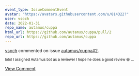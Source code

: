 ```yaml
---
event_type: IssueCommentEvent
avatar: "https://avatars.githubusercontent.com/u/814322?"
user: vsoch
date: 2022-01-31
repo_name: autamus/cuppa
html_url: https://github.com/autamus/cuppa/pull/2
repo_url: https://github.com/autamus/cuppa
---
```


<a href='https://github.com/vsoch' target='_blank'>vsoch</a> commented on issue <a href='https://github.com/autamus/cuppa/pull/2' target='_blank'>autamus/cuppa#2</a>.

<small>lolol I assigned Autamus bot as a reviewer I hope he does a good review :laughing: ...</small>

<a href='https://github.com/autamus/cuppa/pull/2' target='_blank'>View Comment</a>